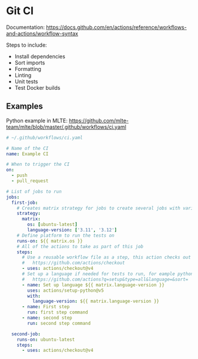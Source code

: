 # Git CI

Documentation: https://docs.github.com/en/actions/reference/workflows-and-actions/workflow-syntax

Steps to include:
- Install dependencies
- Sort imports
- Formatting
- Linting
- Unit tests
- Test Docker builds

## Examples

Python example in MLTE: https://github.com/mlte-team/mlte/blob/master/.github/workflows/ci.yaml

```yaml
# ~/.github/workflows/ci.yaml

# Name of the CI
name: Example CI

# When to trigger the CI
on:
  - push
  - pull_request

# List of jobs to run
jobs:
  first-job:
    # Creates matrix strategy for jobs to create several jobs with variable combinations
    strategy:
      matrix:
        os: [ubuntu-latest]
        language-version: ['3.11', '3.12']
    # Define platform to run the tests on
    runs-on: ${{ matrix.os }}
    # All of the actions to take as part of this job
    steps:
      # Use a reusable workflow file as a step, this action checks out the repo
      #   https://github.com/actions/checkout
      - uses: actions/checkout@v4
      # Set up a language if needed for tests to run, for eample python
      #   https://github.com/actions?q=setup&type=all&language=&sort=
      - name: Set up language ${{ matrix.language-version }}
        uses: actions/setup-python@v5
        with:
          language-version: ${{ matrix.language-version }}
      - name: First step
        run: first step command
      - name: second step
        run: second step command

  second-job:
    runs-on: ubuntu-latest
    steps:
      - uses: actions/checkout@v4
```
